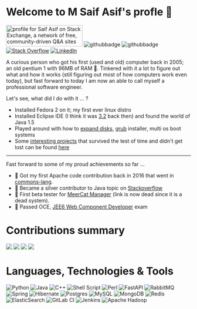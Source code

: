 # Welcome to M Saif Asif's profle :wave:

<a href="https://stackexchange.com/users/2436173"><img src="https://stackexchange.com/users/flair/2436173.png" width="208" height="58" alt="profile for Saif Asif on Stack Exchange, a network of free, community-driven Q&amp;A sites" title="profile for Saif Asif on Stack Exchange, a network of free, community-driven Q&amp;A sites"></a>
![githubbadge](https://img.shields.io/github/followers/msaifasif?style=social)
![githubbadge](https://img.shields.io/github/stars/msaifasif?style=social)
[![Stack Overflow](https://img.shields.io/badge/-Stackoverflow-FE7A16?style=for-the-badge&logo=stack-overflow&logoColor=white)](https://stackoverflow.com/users/2126023/saif-asif)
[![LinkedIn](https://img.shields.io/badge/linkedin-%230077B5.svg?style=for-the-badge&logo=linkedin&logoColor=white)](https://www.linkedin.com/in/saif-asif-67333559/)


A curious person who got his first (used and old) computer back in 2005; an old pentium 1 with 96MB of RAM 🚀. Tinkered with it a lot to figure out what and how it works (still figuring out most of how computers work even today), but fast forward to today I am now an able to call myself a professional software engineer. 

Let's see, what did I do with it ... ?

- Installed Fedora 2 on it; my first ever linux distro
- Installed Eclipse IDE (I think it was [3.2](https://archive.eclipse.org/eclipse/downloads/drops/R-3.2-200606291905/new_noteworthy/eclipse-news-all.html) back then) and found the world of Java 1.5
- Played around with how to [expand disks](https://learn.microsoft.com/en-us/windows/win32/fileio/basic-and-dynamic-disks#dynamic-disks), [grub](https://www.gnu.org/software/grub/) installer, multi os boot systems
- Some [interesting projects](https://github.com/MSaifAsif/humble-beginnings) that survived the test of time and didn't get lost can be found [here](https://github.com/MSaifAsif/humble-beginnings)

-----

Fast forward to some of my proud achievements so far ...
- 🥇 Got my first Apache code contribution back in 2016 that went in [commons-lang](https://github.com/apache/commons-lang/blob/master/src/changes/changes.xml#L685).
- 🥈 Became a silver contributor to Java topic on [Stackoverflow](https://stackoverflow.com/users/2126023/saif-asif)
- 🧪 First beta tester for [MeerCat Manager](http://www.meercatmanager.com/) (link is now dead since it is a dead system).
- 🥇 Passed OCE, [JEE6 Web Component Developer](https://coderanch.com/t/616563/certification/Passed-OCE-JEE-Web-Component) exam


# Contributions summary
![](http://github-profile-summary-cards.vercel.app/api/cards/profile-details?username=MSaifAsif&theme=bear) 
![](http://github-profile-summary-cards.vercel.app/api/cards/stats?username=MSaifAsif&theme=bear) 
![](http://github-profile-summary-cards.vercel.app/api/cards/repos-per-language?username=MSaifAsif&theme=bear) 
![](http://github-profile-summary-cards.vercel.app/api/cards/most-commit-language?username=MSaifAsif&theme=bear) 


# Languages, Technologies & Tools
![Python](https://img.shields.io/badge/python-3670A0?style=for-the-badge&logo=python&logoColor=ffdd54)
![Java](https://img.shields.io/badge/java-%23ED8B00.svg?style=for-the-badge&logo=openjdk&logoColor=white)
![C++](https://img.shields.io/badge/c++-%2300599C.svg?style=for-the-badge&logo=c%2B%2B&logoColor=white)
![Shell Script](https://img.shields.io/badge/shell_script-%23121011.svg?style=for-the-badge&logo=gnu-bash&logoColor=white)
![Perl](https://img.shields.io/badge/perl-%2339457E.svg?style=for-the-badge&logo=perl&logoColor=white)
![FastAPI](https://img.shields.io/badge/FastAPI-005571?style=for-the-badge&logo=fastapi)
![RabbitMQ](https://img.shields.io/badge/Rabbitmq-FF6600?style=for-the-badge&logo=rabbitmq&logoColor=white)
![Spring](https://img.shields.io/badge/spring-%236DB33F.svg?style=for-the-badge&logo=spring&logoColor=white)
![Hibernate](https://img.shields.io/badge/Hibernate-59666C?style=for-the-badge&logo=Hibernate&logoColor=white)
![Postgres](https://img.shields.io/badge/postgres-%23316192.svg?style=for-the-badge&logo=postgresql&logoColor=white)
![MySQL](https://img.shields.io/badge/mysql-4479A1.svg?style=for-the-badge&logo=mysql&logoColor=white)
![MongoDB](https://img.shields.io/badge/MongoDB-%234ea94b.svg?style=for-the-badge&logo=mongodb&logoColor=white)
![Redis](https://img.shields.io/badge/redis-%23DD0031.svg?style=for-the-badge&logo=redis&logoColor=white)
![ElasticSearch](https://img.shields.io/badge/-ElasticSearch-005571?style=for-the-badge&logo=elasticsearch)
![GitLab CI](https://img.shields.io/badge/gitlab%20ci-%23181717.svg?style=for-the-badge&logo=gitlab&logoColor=white)
![Jenkins](https://img.shields.io/badge/jenkins-%232C5263.svg?style=for-the-badge&logo=jenkins&logoColor=white)
![Apache Hadoop](https://img.shields.io/badge/Apache%20Hadoop-66CCFF?style=for-the-badge&logo=apachehadoop&logoColor=black)
